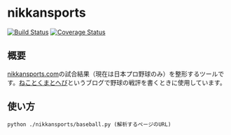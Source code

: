 # nikkansports

[![Build Status](https://travis-ci.org/7pairs/nikkansports.svg?branch=master)](https://travis-ci.org/7pairs/nikkansports)
[![Coverage Status](https://coveralls.io/repos/7pairs/nikkansports/badge.png?branch=master)](https://coveralls.io/r/7pairs/nikkansports?branch=master)

## 概要

[nikkansports.com](http://www.nikkansports.com/)の試合結果（現在は日本プロ野球のみ）を整形するツールです。[ねことくまとへび](http://seven-pairs.hatenablog.jp/)というブログで野球の戦評を書くときに使用しています。

## 使い方

```
python ./nikkansports/baseball.py (解析するページのURL) 
```

